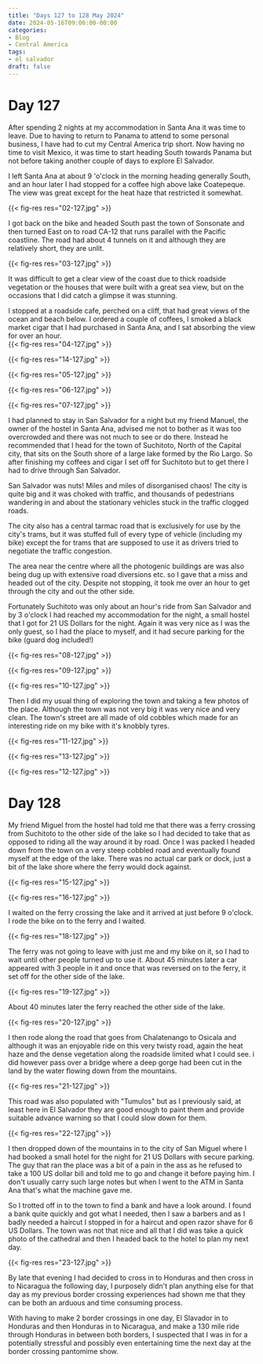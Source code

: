 ```yaml
---
title: "Days 127 to 128 May 2024"
date: 2024-05-16T09:00:00-00:00
categories:
- Blog
- Central America
tags:
- el salvador
draft: false
---
```


# Day 127

After spending 2 nights at my accommodation in Santa Ana it was time to leave. Due to having to return to Panama to attend to some personal business, I have had to cut my Central America trip short. Now having no time to visit Mexico, it was time to start heading South towards Panama but not before taking another couple of days to explore El Salvador.

I left Santa Ana at about 9 'o'clock in the morning heading generally South, and an hour later I had stopped for a coffee high above lake Coatepeque. The view was great except for the heat haze that restricted it somewhat.

{{< fig-res res="02-127.jpg" >}}

<!--more-->

I got back on the bike and headed South past the town of Sonsonate and then turned East on to road CA-12 that runs parallel with the Pacific coastline. The road had about 4 tunnels on it and although they are relatively short, they are unlit.

{{< fig-res res="03-127.jpg" >}}

It was difficult to get a clear view of the coast due to thick roadside vegetation or the houses that were built with a great sea view, but on the occasions that I did catch a glimpse it was stunning. 

I stopped at a roadside cafe, perched on a cliff, that had great views of the ocean and beach below. I ordered a couple of coffees, I smoked a black market cigar that I had purchased in Santa Ana, and I sat absorbing the view for over an hour.
\
{{< fig-res res="04-127.jpg" >}}

{{< fig-res res="14-127.jpg" >}}

{{< fig-res res="05-127.jpg" >}}

{{< fig-res res="06-127.jpg" >}}

{{< fig-res res="07-127.jpg" >}}

I had planned to stay in San Salvador for a night but my friend Manuel, the owner of the hostel in Santa Ana, advised me not to bother as it was too overcrowded and there was not much to see or do there. Instead he recommended that I head for the town of Suchitoto, North of the Capital city, that sits on the South shore of a large lake formed by the Rio Largo. So after finishing my coffees and cigar I set off for Suchitoto but to get there I had to drive through San Salvador. 

San Salvador was nuts! Miles and miles of disorganised chaos! The city is quite big and it was choked with traffic, and thousands of pedestrians wandering in and about the stationary vehicles stuck in the traffic clogged roads. 

The city also has a central tarmac road that is exclusively for use by the city's trams, but it was stuffed full of every type of vehicle (including my bike) except the for trams that are supposed to use it as drivers tried to negotiate the traffic congestion. 

The area near the centre where all the photogenic buildings are was also being dug up with extensive road diversions etc. so I gave that a miss and headed out of the city. Despite not stopping, it took me over an hour to get through the city and out the other side. 

Fortunately Suchitoto was only about an hour's ride from San Salvador and by 3 o'clock I had reached my accommodation for the night, a small hostel that I got for 21 US Dollars for the night. Again it was very nice as I was the only guest, so I had the place to myself, and it had secure parking for the bike (guard dog included!)


{{< fig-res res="08-127.jpg" >}}

{{< fig-res res="09-127.jpg" >}}

{{< fig-res res="10-127.jpg" >}}

Then I did my usual thing of exploring the town and taking a few photos of the place. Although the town was not very big it was very nice and very clean. The town's street are all made of old cobbles which made for an interesting ride on my bike with it's knobbly tyres.

{{< fig-res res="11-127.jpg" >}}

{{< fig-res res="13-127.jpg" >}}

{{< fig-res res="12-127.jpg" >}}

# Day 128

My friend Miguel from the hostel had told me that there was a ferry crossing from Suchitoto to the other side of the lake so I had decided to take that as opposed to riding all the way around it by road. Once I was packed I headed down from the town on a very steep cobbled road and eventually found myself at the edge of the lake. There was no actual car park or dock, just a bit of the lake shore where the ferry would dock against.

{{< fig-res res="15-127.jpg" >}}

{{< fig-res res="16-127.jpg" >}}

I waited on the ferry crossing the lake and it arrived at just before 9 o'clock. I rode the bike on to the ferry and I waited. 

{{< fig-res res="18-127.jpg" >}}

The ferry was not going to leave with just me and my bike on it, so I had to wait until other people turned up to use it. About 45 minutes later a car appeared with 3 people in it and once that was reversed on to the ferry, it set off for the other side of the lake. 

{{< fig-res res="19-127.jpg" >}}

About 40 minutes later the ferry reached the other side of the lake.

{{< fig-res res="20-127.jpg" >}}

I then rode along the road that goes from Chalatenango to Osicala and although it was an enjoyable ride on this very twisty road, again the heat haze and the dense vegetation along the roadside limited what I could see. i did however pass over a bridge where a deep gorge had been cut in the land by the water flowing down from the mountains.

{{< fig-res res="21-127.jpg" >}}

This road was also populated with "Tumulos" but as I previously said, at least here in El Salvador they are good enough to paint them and provide suitable advance warning so that I could slow down for them.

{{< fig-res res="22-127.jpg" >}}

I then dropped down of the mountains in to the city of San Miguel where I had booked a small hotel for the night for 21 US Dollars with secure parking. The guy that ran the place was a bit of a pain in the ass as he refused to take a 100 US dollar bill and told me to go and change it before paying him. I don't usually carry such large notes but when I went to the ATM in Santa Ana that's what the machine gave me.

So I trotted off in to the town to find a bank and have a look around. I found a bank quite quickly and got what I needed, then I saw a barbers and as I badly needed a haircut I stopped in for a haircut and open razor shave for 6 US Dollars. The town was not that nice and all that I did was take a quick photo of the cathedral and then I headed back to the hotel to plan my next day.

{{< fig-res res="23-127.jpg" >}}

By late that evening I had decided to cross in to Honduras and then cross in to Nicaragua the following day, I purposely didn't plan anything else for that day as my previous border crossing experiences had shown me that they can be both an arduous and time consuming process. 

With having to make 2 border crossings in one day, El Slavador in to Honduras and then Honduras in to Nicaragua, and make a 130 mile ride through Honduras in between both borders, I suspected that I was in for a potentially stressful and possibly even entertaining time the next day at the border crossing pantomime show.